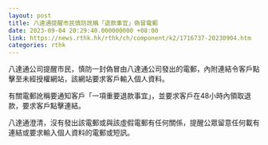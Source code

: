 ```yaml
---
layout: post
title: 八達通提醒市民慎防訛稱「退款事宜」偽冒電郵
date: 2023-09-04 20:29:40.000000000 +08:00
link: https://news.rthk.hk/rthk/ch/component/k2/1716737-20230904.htm
categories: rthk
---
```


八達通公司提醒市民，慎防一封偽冒由八達通公司發出的電郵，內附連結令客戶點擊至未經授權網站，該網站要求客戶輸入個人資料。

有關電郵訛稱要通知客戶「一項重要退款事宜」，並要求客戶在48小時內領取退款，要求客戶點擊連結。

八達通澄清，沒有發出該電郵或與該虛假電郵有任何關係，提醒公眾留意任何載有連結或要求輸入個人資料的電郵或短訊。
